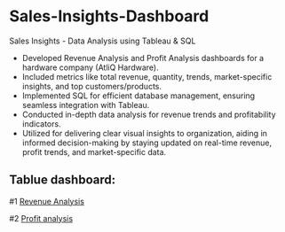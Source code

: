# Sales-Insights-Dashboard
Sales Insights - Data Analysis using Tableau &amp; SQL

- Developed Revenue Analysis and Profit Analysis dashboards for a hardware company (AtliQ Hardware).
- Included metrics like total revenue, quantity, trends, market-specific insights, and top customers/products.
- Implemented SQL for efficient database management, ensuring seamless integration with Tableau.
- Conducted in-depth data analysis for revenue trends and profitability indicators.
- Utilized for delivering clear visual insights to organization, aiding in informed decision-making by staying updated on real-time revenue, profit trends, and market-specific data.

## Tablue dashboard:
#1  [Revenue Analysis](https://public.tableau.com/views/SalesInsights-Revenueanalysis/Dashboard1-revenueanalysis?:language=en-US&:sid=&:display_count=n&:origin=viz_share_link)


#2 [Profit analysis](https://public.tableau.com/views/SalesInsights-Profitanalysis/Dashboard2-profitanalysis?:language=en-US&:sid=&:display_count=n&:origin=viz_share_link)
